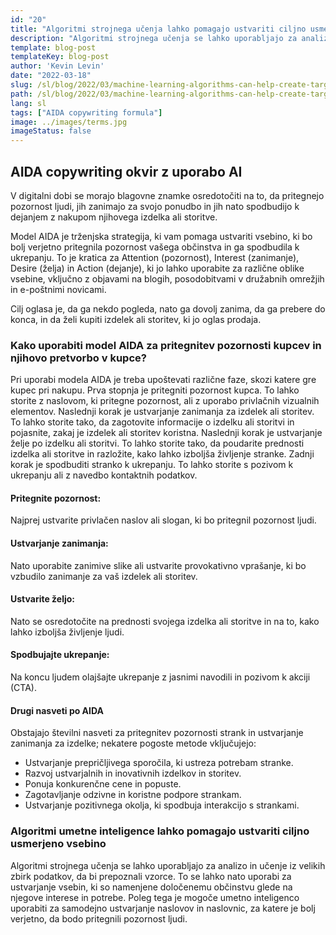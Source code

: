 ```yaml
---
id: "20"
title: "Algoritmi strojnega učenja lahko pomagajo ustvariti ciljno usmerjeno vsebino"
description: "Algoritmi strojnega učenja se lahko uporabljajo za analizo in učenje iz velikih zbirk podatkov, da bi prepoznali vzorce. To se lahko nato uporabi za ustvarjanje vsebin, ki so namenjene določenemu občinstvu glede na njegove interese. Z uporabo strojnega učenja lahko podjetja ustvarjajo vsebine, ki so bolj relevantne za njihove stranke in ki bodo pripomogle k povečanju prodaje."
template: blog-post
templateKey: blog-post
author: 'Kevin Levin'
date: "2022-03-18"
slug: /sl/blog/2022/03/machine-learning-algorithms-can-help-create-targeted-content
path: /sl/blog/2022/03/machine-learning-algorithms-can-help-create-targeted-content
lang: sl
tags: ["AIDA copywriting formula"]
image: ../images/terms.jpg
imageStatus: false
---
```

## AIDA copywriting okvir z uporabo AI

V digitalni dobi se morajo blagovne znamke osredotočiti na to, da pritegnejo pozornost ljudi, jih zanimajo za svojo ponudbo in jih nato spodbudijo k dejanjem z nakupom njihovega izdelka ali storitve.

Model AIDA je trženjska strategija, ki vam pomaga ustvariti vsebino, ki bo bolj verjetno pritegnila pozornost vašega občinstva in ga spodbudila k ukrepanju. To je kratica za Attention (pozornost), Interest (zanimanje), Desire (želja) in Action (dejanje), ki jo lahko uporabite za različne oblike vsebine, vključno z objavami na blogih, posodobitvami v družabnih omrežjih in e-poštnimi novicami.

Cilj oglasa je, da ga nekdo pogleda, nato ga dovolj zanima, da ga prebere do konca, in da želi kupiti izdelek ali storitev, ki jo oglas prodaja.

### Kako uporabiti model AIDA za pritegnitev pozornosti kupcev in njihovo pretvorbo v kupce?

Pri uporabi modela AIDA je treba upoštevati različne faze, skozi katere gre kupec pri nakupu. Prva stopnja je pritegniti pozornost kupca. To lahko storite z naslovom, ki pritegne pozornost, ali z uporabo privlačnih vizualnih elementov. Naslednji korak je ustvarjanje zanimanja za izdelek ali storitev. To lahko storite tako, da zagotovite informacije o izdelku ali storitvi in pojasnite, zakaj je izdelek ali storitev koristna. Naslednji korak je ustvarjanje želje po izdelku ali storitvi. To lahko storite tako, da poudarite prednosti izdelka ali storitve in razložite, kako lahko izboljša življenje stranke. Zadnji korak je spodbuditi stranko k ukrepanju. To lahko storite s pozivom k ukrepanju ali z navedbo kontaktnih podatkov.

#### Pritegnite pozornost:

Najprej ustvarite privlačen naslov ali slogan, ki bo pritegnil pozornost ljudi.


#### Ustvarjanje zanimanja:

Nato uporabite zanimive slike ali ustvarite provokativno vprašanje, ki bo vzbudilo zanimanje za vaš izdelek ali storitev.

#### Ustvarite željo:

Nato se osredotočite na prednosti svojega izdelka ali storitve in na to, kako lahko izboljša življenje ljudi.

#### Spodbujajte ukrepanje:


Na koncu ljudem olajšajte ukrepanje z jasnimi navodili in pozivom k akciji (CTA).


#### Drugi nasveti po AIDA

Obstajajo številni nasveti za pritegnitev pozornosti strank in ustvarjanje zanimanja za izdelke; nekatere pogoste metode vključujejo:

- Ustvarjanje prepričljivega sporočila, ki ustreza potrebam stranke.
- Razvoj ustvarjalnih in inovativnih izdelkov in storitev.
- Ponuja konkurenčne cene in popuste.
- Zagotavljanje odzivne in koristne podpore strankam.
- Ustvarjanje pozitivnega okolja, ki spodbuja interakcijo s strankami.

### Algoritmi umetne inteligence lahko pomagajo ustvariti ciljno usmerjeno vsebino
Algoritmi strojnega učenja se lahko uporabljajo za analizo in učenje iz velikih zbirk podatkov, da bi prepoznali vzorce. To se lahko nato uporabi za ustvarjanje vsebin, ki so namenjene določenemu občinstvu glede na njegove interese in potrebe. Poleg tega je mogoče umetno inteligenco uporabiti za samodejno ustvarjanje naslovov in naslovnic, za katere je bolj verjetno, da bodo pritegnili pozornost ljudi.
